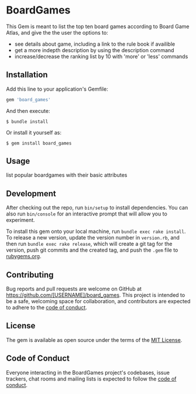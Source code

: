 # BoardGames

This Gem is meant to list the top ten board games according to Board Game Atlas, and give the the user the options to:

- see details about game, including a link to the rule book if availible
- get a more indepth description by using the description command
- increase/decrease the ranking list by 10 with 'more' or 'less' commands

## Installation

Add this line to your application's Gemfile:

```ruby
gem 'board_games'
```

And then execute:

    $ bundle install

Or install it yourself as:

    $ gem install board_games

## Usage

list popular boardgames with their basic attributes

## Development

After checking out the repo, run `bin/setup` to install dependencies. You can also run `bin/console` for an interactive prompt that will allow you to experiment.

To install this gem onto your local machine, run `bundle exec rake install`. To release a new version, update the version number in `version.rb`, and then run `bundle exec rake release`, which will create a git tag for the version, push git commits and the created tag, and push the `.gem` file to [rubygems.org](https://rubygems.org).

## Contributing

Bug reports and pull requests are welcome on GitHub at https://github.com/[USERNAME]/board_games. This project is intended to be a safe, welcoming space for collaboration, and contributors are expected to adhere to the [code of conduct](https://github.com/[USERNAME]/board_games/blob/master/CODE_OF_CONDUCT.md).

## License

The gem is available as open source under the terms of the [MIT License](https://opensource.org/licenses/MIT).

## Code of Conduct

Everyone interacting in the BoardGames project's codebases, issue trackers, chat rooms and mailing lists is expected to follow the [code of conduct](https://github.com/[USERNAME]/board_games/blob/master/CODE_OF_CONDUCT.md).
